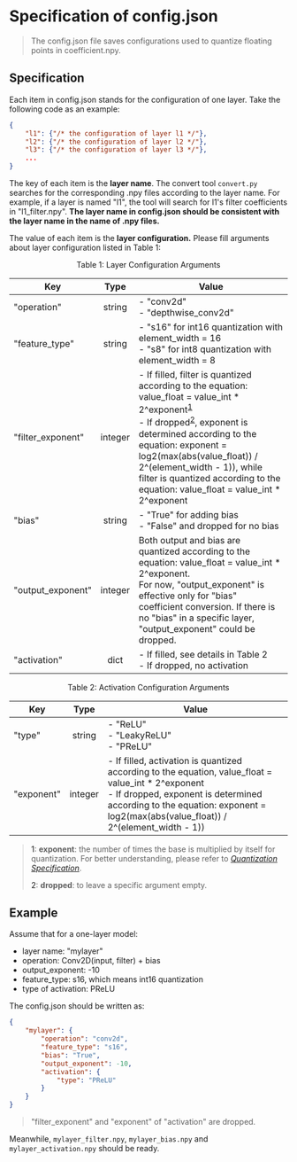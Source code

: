 # Specification of config.json

> The config.json file saves configurations used to quantize floating points in coefficient.npy.



## Specification

Each item in config.json stands for the configuration of one layer. Take the following code as an example:

```json
{
    "l1": {"/* the configuration of layer l1 */"},
    "l2": {"/* the configuration of layer l2 */"},
    "l3": {"/* the configuration of layer l3 */"},
    ...
}
```

The key of each item is the **layer name**. The convert tool ``convert.py`` searches for the corresponding .npy files according to the layer name. For example, if a layer is named "l1", the tool will search for l1's filter coefficients in "l1_filter.npy". **The layer name in config.json should be consistent with the layer name in the name of .npy files.**



The value of each item is the **layer configuration.** Please fill arguments about layer configuration listed in Table 1:

<div align=center>Table 1: Layer Configuration Arguments</div>

| Key | Type | Value |
|---|:---:|---|
| "operation" | string | - "conv2d"<br>- "depthwise_conv2d" |
| "feature_type" | string | - "s16" for int16 quantization with element_width = 16<br>- "s8" for int8 quantization with element_width = 8 |
| "filter_exponent" | integer | - If filled, filter is quantized according to the equation: value_float = value_int * 2^exponent<sup>[1](#note1)</sup><br>- If dropped<sup>[2](#note2)</sup>, exponent is determined according to the equation: exponent = log2(max(abs(value_float)) / 2^(element_width - 1)), while filter is quantized according to the equation: value_float = value_int * 2^exponent |
| "bias" | string | - "True" for adding bias<br>- "False" and dropped for no bias |
| "output_exponent" | integer | Both output and bias are quantized according to the equation: value_float = value_int * 2^exponent.<br>For now, "output_exponent" is effective only for "bias" coefficient conversion. If there is no "bias" in a specific layer, "output_exponent" could be dropped. |
| "activation" | dict | - If filled, see details in Table 2<br>- If dropped, no activation |

<div align=center>Table 2: Activation Configuration Arguments</div>

| Key | Type | Value |
|---|:---:|---|
| "type" | string | - "ReLU"<br>- "LeakyReLU"<br>- "PReLU" |
| "exponent" | integer | - If filled, activation is quantized according to the equation, value_float = value_int  * 2^exponent<br>- If dropped, exponent is determined according to the equation: exponent = log2(max(abs(value_float)) / 2^(element_width - 1)) |


> <a name="note1">1</a>: **exponent**: the number of times the base is multiplied by itself for quantization. For better understanding, please refer to [*Quantization Specification*](./quantization_specification.md).
>
> <a name="note2">2</a>: **dropped**: to leave a specific argument empty.




## Example

Assume that for a one-layer model:

- layer name: "mylayer"
- operation: Conv2D(input, filter) + bias
- output_exponent: -10
- feature_type: s16, which means int16 quantization
- type of activation: PReLU 

The config.json should be written as:

```json
{
	"mylayer": {
		"operation": "conv2d",
		"feature_type": "s16",
        "bias": "True",
        "output_exponent": -10,
        "activation": {
            "type": "PReLU"
        }
	}
}
```
> "filter_exponent" and "exponent" of "activation" are dropped.



Meanwhile, `mylayer_filter.npy`, `mylayer_bias.npy` and `mylayer_activation.npy` should be ready.
